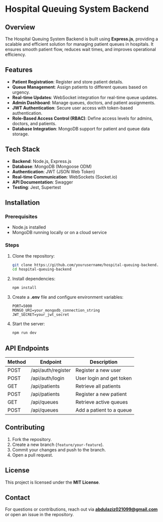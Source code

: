 # Hospital Queuing System Backend

## Overview
The Hospital Queuing System Backend is built using **Express.js**, providing a scalable and efficient solution for managing patient queues in hospitals. It ensures smooth patient flow, reduces wait times, and improves operational efficiency.

## Features
- **Patient Registration**: Register and store patient details.
- **Queue Management**: Assign patients to different queues based on urgency.
- **Real-time Updates**: WebSocket integration for real-time queue updates.
- **Admin Dashboard**: Manage queues, doctors, and patient assignments.
- **JWT Authentication**: Secure user access with token-based authentication.
- **Role-Based Access Control (RBAC)**: Define access levels for admins, doctors, and patients.
- **Database Integration**: MongoDB support for patient and queue data storage.

## Tech Stack
- **Backend**: Node.js, Express.js
- **Database**: MongoDB (Mongoose ODM)
- **Authentication**: JWT (JSON Web Token)
- **Real-time Communication**: WebSockets (Socket.io)
- **API Documentation**: Swagger
- **Testing**: Jest, Supertest

## Installation
### Prerequisites
- Node.js installed
- MongoDB running locally or on a cloud service

### Steps
1. Clone the repository:
   ```sh
   git clone https://github.com/yourusername/hospital-queuing-backend.git
   cd hospital-queuing-backend
   ```
2. Install dependencies:
   ```sh
   npm install
   ```
3. Create a **.env** file and configure environment variables:
   ```env
   PORT=5000
   MONGO_URI=your_mongodb_connection_string
   JWT_SECRET=your_jwt_secret
   ```
4. Start the server:
   ```sh
   npm run dev
   ```

## API Endpoints
| Method | Endpoint | Description |
|--------|----------|-------------|
| POST | /api/auth/register | Register a new user |
| POST | /api/auth/login | User login and get token |
| GET | /api/patients | Retrieve all patients |
| POST | /api/patients | Register a new patient |
| GET | /api/queues | Retrieve active queues |
| POST | /api/queues | Add a patient to a queue |

## Contributing
1. Fork the repository.
2. Create a new branch (`feature/your-feature`).
3. Commit your changes and push to the branch.
4. Open a pull request.

## License
This project is licensed under the **MIT License**.

## Contact
For questions or contributions, reach out via **abdulaziz021099@gmail.com** or open an issue in the repository.

